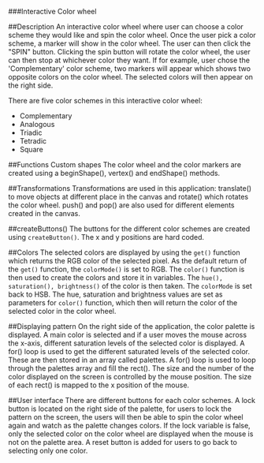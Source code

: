 ###Interactive Color wheel

##Description
An interactive color wheel where user can choose a color scheme they would like and spin the color wheel. Once the user pick a color scheme, a marker will show in the color wheel. The user can then click the "SPIN" button.
Clicking the spin button will rotate the color wheel, the user can then stop at whichever color they want.
If for example, user chose the 'Complementary' color scheme, two markers will appear which shows two opposite colors on the color wheel.
The selected colors will then appear on the right side.

There are five color schemes in this interactive color wheel:
- Complementary
- Analogous
- Triadic
- Tetradic
- Square

##Functions
Custom shapes
The color wheel and the color markers are created using a beginShape(), vertex() and endShape() methods.

##Transformations
Transformations are used in this application: translate() to move objects at different place in the canvas and rotate() which rotates the color wheel. push() and pop() are also used for different elements created in the canvas.

##createButtons()
The buttons for the different color schemes are created using `createButton()`. The x and y positions are hard coded.

##Colors
The selected colors are displayed by using the `get()` function which returns the RGB color of the selected pixel. As the default return of the `get()` function, the `colorMode()` is set to RGB. The `color()` function is then used to create the colors and store it in variables. The `hue(), saturation(), brightness()` of the color is then taken. The `colorMode` is set back to HSB. The hue, saturation and brightness values are set as parameters for `color()` function, which then will return the color of the selected color in the color wheel.

##Displaying pattern
On the right side of the application, the color palette is displayed.
A main color is selected and if a user moves the mouse across the x-axis, different saturation levels of the selected color is displayed. A for() loop is used to get the different saturated levels of the selected color. These are then stored in an array called palettes. A for() loop is used to loop through the palettes array and fill the rect(). The size and the number of the color displayed on the screen is controlled by the mouse position. The size of each rect() is mapped to the x position of the mouse.

##User interface
There are different buttons for each color schemes. A lock button is located on the right side of the palette, for users to lock the pattern on the screen, the users will then be able to spin the color wheel again and watch as the palette changes colors. If the lock variable is false, only the selected color on the color wheel are displayed when the mouse is not on the palette area. A reset button is added for users to go back to selecting only one color.
